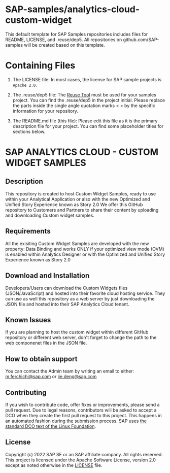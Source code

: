 # SAP-samples/analytics-cloud-custom-widget

This default template for SAP Samples repositories includes files for README, LICENSE, and .reuse/dep5. All repositories on github.com/SAP-samples will be created based on this template.

# Containing Files

1. The LICENSE file:
In most cases, the license for SAP sample projects is `Apache 2.0`.

2. The .reuse/dep5 file: 
The [Reuse Tool](https://reuse.software/) must be used for your samples project. You can find the .reuse/dep5 in the project initial. Please replace the parts inside the single angle quotation marks < > by the specific information for your repository.

3. The README.md file (this file):
Please edit this file as it is the primary description file for your project. You can find some placeholder titles for sections below.

# SAP ANALYTICS CLOUD - CUSTOM WIDGET SAMPLES
<!-- Please include descriptive title -->

<!--- Register repository https://api.reuse.software/register, then add REUSE badge:
[![REUSE status](https://api.reuse.software/badge/github.com/SAP-samples/REPO-NAME)](https://api.reuse.software/info/github.com/SAP-samples/REPO-NAME)
-->

## Description
This repository is created to host Custom Widget Samples, ready to use within your Analytical Application or also with the new Optimized and Unified Story Experience known as Story 2.0
We offer this GitHub repository to Customers and Partners to share their content by uploading and downloading Custom widget samples.

## Requirements
All the exisiting Custom Widget Samples are developed with the new property: Data Binding and works ONLY if your optimized view mode (OVM) is enabled within Analytics Designer or with the Optimized and Unified Story Experience known as Story 2.0 

## Download and Installation
Developers/Users can download the Custom Widgets files (JSON/JavaScript) and hosted into their favorite cloud hosting service. They can use as well this repository as a web server by just downloading the JSON file and hosted into their SAP Analytics Cloud tenant.

## Known Issues
If you are planning to host the custom widget within different GitHub repository or different web server, don't forget to change the path to the web componenet files in the JSON file. 

## How to obtain support
You can contact the Admin team by writing an email to either: m.ferchichi@sap.com or jie.deng@sap.com

## Contributing
If you wish to contribute code, offer fixes or improvements, please send a pull request. Due to legal reasons, contributors will be asked to accept a DCO when they create the first pull request to this project. This happens in an automated fashion during the submission process. SAP uses [the standard DCO text of the Linux Foundation](https://developercertificate.org/).

## License
Copyright (c) 2022 SAP SE or an SAP affiliate company. All rights reserved. This project is licensed under the Apache Software License, version 2.0 except as noted otherwise in the [LICENSE](LICENSE) file.
